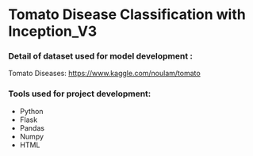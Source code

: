 # Tomato Disease Classification with Inception_V3
 
### Detail of dataset used for model development :

Tomato Diseases: https://www.kaggle.com/noulam/tomato

### Tools used for project development:

- Python
- Flask
- Pandas
- Numpy
- HTML 
